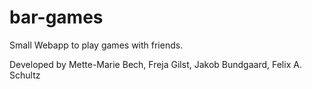 # bar-games
Small Webapp to play games with friends.

Developed by
Mette-Marie Bech,
Freja Gilst,
Jakob Bundgaard,
Felix A. Schultz